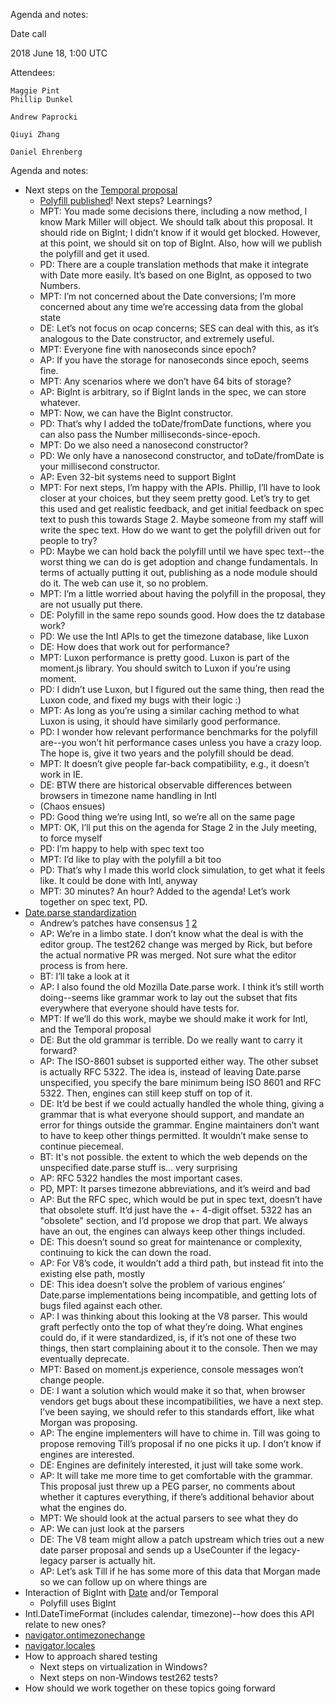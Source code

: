 Agenda and notes:

Date call

2018 June 18, 1:00 UTC


Attendees:

	Maggie Pint
	Phillip Dunkel

	Andrew Paprocki

	Qiuyi Zhang

	Daniel Ehrenberg

Agenda and notes:

* Next steps on the [Temporal proposal](https://github.com/tc39/proposal-temporal)
    * [Polyfill published](https://github.com/tc39/proposal-temporal/pull/57)! Next steps? Learnings?
    * MPT: You made some decisions there, including a now method, I know Mark Miller will object. We should talk about this proposal. It should ride on BigInt; I didn’t know if it would get blocked. However, at this point, we should sit on top of BigInt. Also, how will we publish the polyfill and get it used.
    * PD: There are a couple translation methods that make it integrate with Date more easily. It’s based on one BigInt, as opposed to two Numbers.
    * MPT: I’m not concerned about the Date conversions; I’m more concerned about any time we’re accessing data from the global state
    * DE: Let’s not focus on ocap concerns; SES can deal with this, as it’s analogous to the Date constructor, and extremely useful.
    * MPT: Everyone fine with nanoseconds since epoch?
    * AP: If you have the storage for nanoseconds since epoch, seems fine.
    * MPT: Any scenarios where we don’t have 64 bits of storage?
    * AP: BigInt is arbitrary, so if BigInt lands in the spec, we can store whatever.
    * MPT: Now, we can have the BigInt constructor.
    * PD: That’s why I added the toDate/fromDate functions, where you can also pass the Number milliseconds-since-epoch.
    * MPT: Do we also need a nanosecond constructor?
    * PD: We only have a nanosecond constructor, and toDate/fromDate is your millisecond constructor.
    * AP: Even 32-bit systems need to support BigInt
    * MPT: For next steps, I’m happy with the APIs. Phillip, I’ll have to look closer at your choices, but they seem pretty good. Let’s try to get this used and get realistic feedback, and get initial feedback on spec text to push this towards Stage 2. Maybe someone from my staff will write the spec text. How do we want to get the polyfill driven out for people to try?
    * PD: Maybe we can hold back the polyfill until we have spec text--the worst thing we can do is get adoption and change fundamentals. In terms of actually putting it out, publishing as a node module should do it. The web can use it, so no problem.
    * MPT: I’m a little worried about having the polyfill in the proposal, they are not usually put there.
    * DE: Polyfill in the same repo sounds good. How does the tz database work?
    * PD: We use the Intl APIs to get the timezone database, like Luxon
    * DE: How does that work out for performance?
    * MPT: Luxon performance is pretty good. Luxon is part of the moment.js library. You should switch to Luxon if you’re using moment.
    * PD: I didn’t use Luxon, but I figured out the same thing, then read the Luxon code, and fixed my bugs with their logic :)
    * MPT: As long as you’re using a similar caching method to what Luxon is using, it should have similarly good performance.
    * PD: I wonder how relevant performance benchmarks for the polyfill are--you won’t hit performance cases unless you have a crazy loop. The hope is, give it two years and the polyfill should be dead.
    * MPT: It doesn’t give people far-back compatibility, e.g., it doesn’t work in IE.
    * DE: BTW there are historical observable differences between browsers in timezone name handling in Intl
    * (Chaos ensues)
    * PD: Good thing we’re using Intl, so we’re all on the same page
    * MPT: OK, I’ll put this on the agenda for Stage 2 in the July meeting, to force myself
    * PD: I’m happy to help with spec text too
    * MPT: I’d like to play with the polyfill a bit too
    * PD: That’s why I made this world clock simulation, to get what it feels like. It could be done with Intl, anyway
    * MPT: 30 minutes? An hour? Added to the agenda! Let’s work together on spec text, PD.
* [Date.parse standardization](https://github.com/leurfete/proposal-date-time-string-format)
    * Andrew’s patches have consensus [1](https://github.com/tc39/ecma262/pull/778) [2](https://github.com/tc39/ecma262/pull/1144)
    * AP: We’re in a limbo state. I don’t know what the deal is with the editor group. The test262 change was merged by Rick, but before the actual normative PR was merged. Not sure what the editor process is from here.
    * BT: I’ll take a look at it
    * AP: I also found the old Mozilla Date.parse work. I think it’s still worth doing--seems like grammar work to lay out the subset that fits everywhere that everyone should have tests for.
    * MPT: If we’ll do this work, maybe we should make it work for Intl, and the Temporal proposal
    * DE: But the old grammar is terrible. Do we really want to carry it forward?
    * AP: The ISO-8601 subset is supported either way. The other subset is actually RFC 5322. The idea is, instead of leaving Date.parse unspecified, you specify the bare minimum being ISO 8601 and RFC 5322. Then, engines can still keep stuff on top of it.
    * DE: It’d be best if we could actually handled the whole thing, giving a grammar that is what everyone should support, and mandate an error for things outside the grammar. Engine maintainers don’t want to have to keep other things permitted. It wouldn’t make sense to continue piecemeal.
    * BT: It's not possible. the extent to which the web depends on the unspecified date.parse stuff is... very surprising
    * AP: RFC 5322 handles the most important cases.
    * PD, MPT: It parses timezone abbreviations, and it’s weird and bad
    * AP: But the RFC spec, which would be put in spec text, doesn’t have that obsolete stuff. It’d just have the +- 4-digit offset. 5322 has an "obsolete" section, and I’d propose we drop that part. We always have an out, the engines can always keep other things included.
    * DE: This doesn’t sound so great for maintenance or complexity, continuing to kick the can down the road.
    * AP: For V8’s code, it wouldn’t add a third path, but instead fit into the existing else path, mostly
    * DE: This idea doesn’t solve the problem of various engines’ Date.parse implementations being incompatible, and getting lots of bugs filed against each other.
    * AP: I was thinking about this looking at the V8 parser. This would graft perfectly onto the top of what they’re doing. What engines could do, if it were standardized, is, if it’s not one of these two things, then start complaining about it to the console. Then we may eventually deprecate.
    * MPT: Based on moment.js experience, console messages won’t change people.
    * DE: I want a solution which would make it so that, when browser vendors get bugs about these incompatibilities, we have a next step. I’ve been saying, we should refer to this standards effort, like what Morgan was proposing.
    * AP: The engine implementers will have to chime in. Till was going to propose removing Till’s proposal if no one picks it up. I don’t know if engines are interested.
    * DE: Engines are definitely interested, it just will take some work.
    * AP: It will take me more time to get comfortable with the grammar. This proposal just threw up a PEG parser, no comments about whether it captures everything, if there’s additional behavior about what the engines do.
    * MPT: We should look at the actual parsers to see what they do
    * AP: We can just look at the parsers
    * DE: The V8 team might allow a patch upstream which tries out a new date parser proposal and sends up a UseCounter if the legacy-legacy parser is actually hit.
    * AP: Let’s ask Till if he has some more of this data that Morgan made so we can follow up on where things are
* Interaction of BigInt with [Date](https://github.com/tc39/proposal-bigint/issues/136) and/or Temporal
    * Polyfill uses BigInt
* Intl.DateTimeFormat (includes calendar, timezone)--how does this API relate to new ones?
* [navigator.ontimezonechange](https://github.com/whatwg/html/pull/3047)
* [navigator.locales](https://github.com/whatwg/html/pull/3046)
* How to approach shared testing
    * Next steps on virtualization in Windows?
    * Next steps on non-Windows test262 tests?
* How should we work together on these topics going forward
